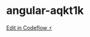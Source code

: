 # angular-aqkt1k

[Edit in Codeflow ⚡️](https://stackblitz.com/~/github.com/Gaurav6342/angular-aqkt1k)